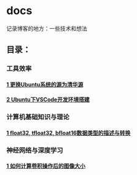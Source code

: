 # docs
记录博客的地方：一些技术和想法

## 目录：

### 工具效率
#### [1 更换Ubuntu系统的源为清华源](https://github.com/EchoWangHF/docs/blob/master/how_change_the_tinghua_source_list_on_ubuntu.md)
#### [2 Ubuntu下VSCode开发环境搭建](https://github.com/EchoWangHF/docs/blob/master/set_vscode_as_IDE.md)

### 计算机基础知识与理论
#### [1 float32, tfloat32, bfloat16数据类型的描述与转换](https://github.com/EchoWangHF/docs/blob/master/convert%20float32,%20tfloat32,%20bfloat16.md)

### 神经网络与深度学习
#### [1 如何计算卷积操作后的图像大小](https://github.com/EchoWangHF/docs/blob/master/compute_image_size_after_conv.md)


